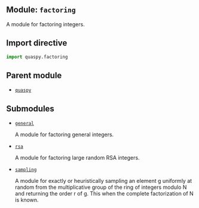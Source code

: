 ## Module: <code>factoring</code>
A module for factoring integers.

## Import directive
```python
import quaspy.factoring
```

## Parent module
- [<code>quaspy</code>](../README.md)

## Submodules
- [<code>general</code>](general/README.md)

  A module for factoring general integers.

- [<code>rsa</code>](rsa/README.md)

  A module for factoring large random RSA integers.

- [<code>sampling</code>](sampling/README.md)

  A module for exactly or heuristically sampling an element g uniformly at random from the multiplicative group of the ring of integers modulo N and returning the order r of g. This when the complete factorization of N is known.

